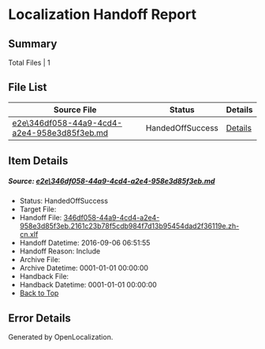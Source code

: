 # <a name='report-top'></a> Localization Handoff Report

## Summary
 Total Files | 1

## File List
 Source File | Status | Details 
 ----------- | ------ | ------- 
 [e2e\346df058-44a9-4cd4-a2e4-958e3d85f3eb.md](https://github.com/OpenLocalizationTestOrg/ol-test0/blob/1bcab951019d14f4c51716304b96db661ce155b8/e2e/346df058-44a9-4cd4-a2e4-958e3d85f3eb.md) | HandedOffSuccess | [Details](#2bc6cfe6efc12bf3805e167d784ba9d95b6b8c282)

## Item Details
##### <a name='2bc6cfe6efc12bf3805e167d784ba9d95b6b8c282'></a> Source: [e2e\346df058-44a9-4cd4-a2e4-958e3d85f3eb.md](https://github.com/OpenLocalizationTestOrg/ol-test0/blob/1bcab951019d14f4c51716304b96db661ce155b8/e2e/346df058-44a9-4cd4-a2e4-958e3d85f3eb.md)
* Status: HandedOffSuccess
* Target File: 
* Handoff File: [346df058-44a9-4cd4-a2e4-958e3d85f3eb.2161c23b78f5cdb984f7d13b95454dad2f36119e.zh-cn.xlf](https://github.com/OpenLocalizationTestOrg/ol-test0-handoff/blob/f246b66179cc13307803d0ae848f04dacf15b18d/ol-handoff/OpenLocalizationTestOrg/ol-test0-zhcn/ci/ht/346df058-44a9-4cd4-a2e4-958e3d85f3eb.2161c23b78f5cdb984f7d13b95454dad2f36119e.zh-cn.xlf)
* Handoff Datetime: 2016-09-06 06:51:55
* Handoff Reason: Include
* Archive File: 
* Archive Datetime: 0001-01-01 00:00:00
* Handback File: 
* Handback Datetime: 0001-01-01 00:00:00
* [Back to Top](#report-top)


## Error Details

Generated by OpenLocalization.
